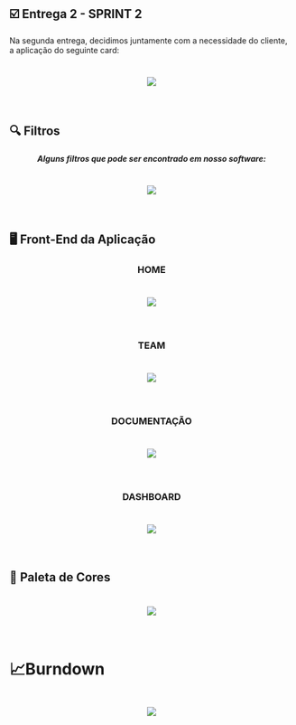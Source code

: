 ## :ballot_box_with_check: Entrega 2 - SPRINT 2

Na segunda entrega, decidimos juntamente com a necessidade do cliente, a aplicação do seguinte card:

<h1 align="center"> <img src = "https://github.com/Group-4-Fatec-SJC/Analise-Eleitorado/blob/main/assets/SPRINT%202.png" /></h1>


<br>

## &#128269; Filtros

<h5 align="center">Alguns filtros que pode ser encontrado em nosso software:</h5>

<h1 align="center"> <img src = "https://github.com/Group-4-Fatec-SJC/Analise-Eleitorado/blob/main/assets/filtros.png"/></h1>

<br>

## :desktop_computer: Front-End da Aplicação

<h3 align="center">HOME</h3>

<h1 align="center"> <img src = "https://github.com/Group-4-Fatec-SJC/Analise-Eleitorado/blob/main/assets/INDEX.gif"/></h1>

<br>

<h3 align="center">TEAM</h3>

<h1 align="center"> <img src = "https://github.com/Group-4-Fatec-SJC/Analise-Eleitorado/blob/main/assets/TEAM.gif"/></h1>

<br>

<h3 align="center">DOCUMENTAÇÃO</h3>

<h1 align="center"> <img src ="https://github.com/Group-4-Fatec-SJC/Analise-Eleitorado/blob/main/assets/DOCUMENTA%C3%87%C3%83O.gif"/></h1>

<br>

<h3 align="center">DASHBOARD</h3>

<h1 align="center"> <img src = "https://github.com/Group-4-Fatec-SJC/Analise-Eleitorado/blob/main/assets/DASHBOARD.gif"/></h1>


<br>


<h2>&#x1F3A8; Paleta de Cores</h2>
<h1 align="center"> <img src = "https://github.com/Group-4-Fatec-SJC/Analise-Eleitorado/blob/main/assets/PALETA%20DE%20CORES.png"/></h1>


<br>

<h1>&#128200;Burndown</h1>

<h1 align="center"> <img src = "https://github.com/Group-4-Fatec-SJC/Analise-Eleitorado/blob/main/assets/BURNDOWN_SPRINT2.PNG"/></h1>

<br>





